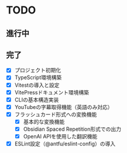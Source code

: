 # TODO

## 進行中

## 完了
- [x] プロジェクト初期化
- [x] TypeScript環境構築
- [x] Vitestの導入と設定
- [x] VitePressドキュメント環境構築
- [x] CLIの基本構造実装
- [x] YouTubeの字幕取得機能（英語のみ対応）
- [x] フラッシュカード形式への変換機能
  - [x] 基本的な変換機能
  - [x] Obsidian Spaced Repetition形式での出力
  - [x] OpenAI APIを使用した翻訳機能
- [x] ESLint設定（@antfu/eslint-config）の導入
